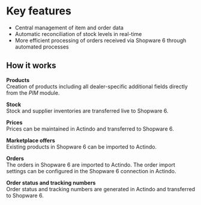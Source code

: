 # Key features

- Central management of item and order data
- Automatic reconciliation of stock levels in real-time
- More efficient processing of orders received via Shopware 6 through automated processes

## How it works

**Products**   
Creation of products including all dealer-specific additional fields directly from the *PIM* module.

**Stock**   
Stock and supplier inventories are transferred live to Shopware 6.

**Prices**   
Prices can be maintained in Actindo and transferred to Shopware 6.

**Marketplace offers**  
Existing products in Shopware 6 can be imported to Actindo. 

**Orders**   
The orders in Shopware 6 are imported to Actindo. The order import settings can be configured in the Shopware 6 connection in Actindo.

**Order status and tracking numbers**  
Order status and tracking numbers are generated in Actindo and transferred to Shopware 6.

